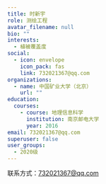 ```yaml
---
title: 时新宇
role: 测绘工程
avatar_filename: null
bio: ""
interests:
  - 植被覆盖度
social:
  - icon: envelope
    icon_pack: fas
    link: 732021367@qq.com
organizations:
  - name: 中国矿业大学（北京）
    url: ""
education:
  courses:
    - course: 地理信息科学
      institution: 南京邮电大学
      year: 2016
email: 732021367@qq.com
superuser: false
user_groups:
  - 2020级
---
```

联系方式：732021367@qq.com